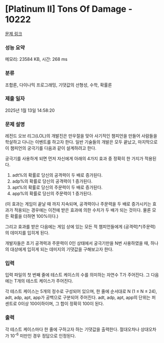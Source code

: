 # [Platinum II] Tons Of Damage - 10222 

[문제 링크](https://www.acmicpc.net/problem/10222) 

### 성능 요약

메모리: 23584 KB, 시간: 268 ms

### 분류

조합론, 다이나믹 프로그래밍, 기댓값의 선형성, 수학, 확률론

### 제출 일자

2025년 1월 13일 14:58:20

### 문제 설명

<p>레전드 오브 리그(LOL)의 개발진은 만우절을 맞아 사기적인 챔피언을 만들어 사람들을 학살하고 다니는 이벤트를 하고자 한다. 일반 기술들의 개발은 모두 끝났고, 마지막으로 이 챔피언의 궁극기를 다음과 같이 설계하려고 한다.</p>

<p>궁극기를 사용하게 되면 먼저 자신에게 아래의 4가지 효과 중 정확히 한 가지가 적용된다.</p>

<ol>
	<li>adt%의 확률로 당신의 공격력이 두 배로 증가된다.</li>
	<li>adp%의 확률로 당신의 공격력이 1 증가된다.</li>
	<li>apt%의 확률로 당신의 주문력이 두 배로 증가된다.</li>
	<li>app%의 확률로 당신의 주문력이 1 증가된다.</li>
</ol>

<p>(이 효과는 게임이 끝날 때 까지 지속되며, 공격력이나 주문력을 두 배로 증가시키는 효과가 적용되는 경우에는 이전에 받은 효과에 의한 수치가 두 배가 되는 것이다. 물론 모든 확률을 더하면 100%이다.)</p>

<p>그리고 효과를 받은 다음에는 게임 상에 있는 모든 적 챔피언들에게 (공격력)*(주문력)의 데미지를 입히게 된다.</p>

<p>개발자들은 초기 공격력과 주문력이 0인 상태에서 궁극기만을 N번 사용하였을 때, 하나의 대상에게 입히게 되는 데미지의 기댓값을 구해보고자 한다.</p>

### 입력 

 <p>입력 파일의 첫 번째 줄에 테스트 케이스의 수를 의미하는 자연수 T가 주어진다. 그 다음에는 T개의 테스트 케이스가 주어진다.</p>

<p>각 테스트 케이스는 5개의 정수로 구성되어 있으며, 한 줄에 순서대로 N (1 ≤ N ≤ 24), adt, adp, apt, app가 공백으로 구분되어 주어진다. adt, adp, apt, app의 단위는 퍼센트로 0이상 100이하이며, 그 합이 정확히 100이 된다.</p>

### 출력 

 <p>각 테스트 케이스마다 한 줄에 구하고자 하는 기댓값을 출력한다. 절대오차나 상대오차가 10<sup>-6</sup> 미만인 경우 정답으로 인정된다.</p>


